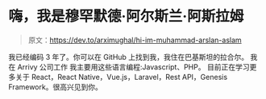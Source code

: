 # 嗨，我是穆罕默德·阿尔斯兰·阿斯拉姆

> 原文：<https://dev.to/arximughal/hi-im-muhammad-arslan-aslam>

我已经编码 3 年了。你可以在 GitHub 上找到我，我住在巴基斯坦的拉合尔。
我在 Arrivy 公司工作
我主要用这些语言编程:Javascript、PHP。
目前正在学习更多关于 React，React Native，Vue.js，Laravel，Rest API，Genesis Framework。很高兴见到你。